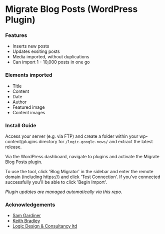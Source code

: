 # Migrate Blog Posts (WordPress Plugin)

### Features

- Inserts new posts
- Updates exsiting posts
- Media imported, without duplications
- Can import 1 - 10,000 posts in one go

### Elements imported

- Title
- Content
- Date
- Author
- Featured image
- Content images

### Install Guide

Access your server (e.g. via FTP) and create a folder within your wp-content/plugins directory for ```/logic-google-news/``` and extract the latest release. 

Via the WordPress dashboard, navigate to plugins and activate the Migrate Blog Posts plugin. 

To use the tool, click 'Blog Migrator' in the sidebar and enter the remote domain (including https://) and click 'Test Connection'. If you've connected successfully you'll be able to click 'Begin Import'.

_Plugin updates are managed automatically via this repo._

### Acknowledgements

 - [Sam Gardiner](https://github.com/SamGardiner54)
 - [Keith Bradley](https://github.com/KeithBradley)
 - [Logic Design & Consultancy ltd](https://www.logicdesign.co.uk/)

